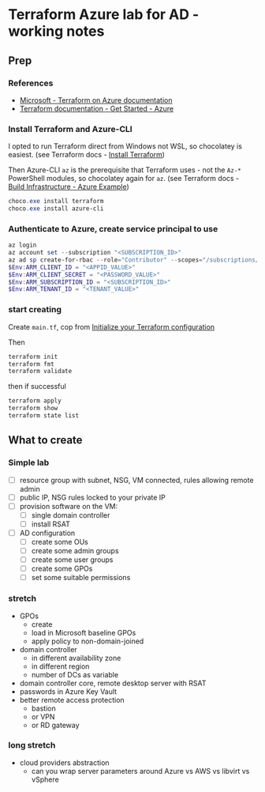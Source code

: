 # Terraform Azure lab for AD - working notes

## Prep

### References

- [Microsoft - Terraform on Azure documentation](https://docs.microsoft.com/en-us/azure/developer/terraform/)
- [Terraform documentation - Get Started - Azure](https://developer.hashicorp.com/terraform/tutorials/azure-get-started)

### Install Terraform and Azure-CLI

I opted to run Terraform direct from Windows not WSL, so chocolatey is easiest. (see Terraform docs - [Install Terraform](https://developer.hashicorp.com/terraform/tutorials/azure-get-started/install-cli))

Then Azure-CLI ```az``` is the prerequisite that Terraform uses - not the ```Az-*``` PowerShell modules, so chocolatey again for ```az```. (see Terraform docs - [Build Infrastructure - Azure Example](https://developer.hashicorp.com/terraform/tutorials/azure-get-started/azure-build))


```PowerShell
choco.exe install terraform
choco.exe install azure-cli
```

### Authenticate to Azure, create service principal to use

```PowerShell
az login
az account set --subscription "<SUBSCRIPTION_ID>"
az ad sp create-for-rbac --role="Contributor" --scopes="/subscriptions/<SUBSCRIPTION_ID>"
$Env:ARM_CLIENT_ID = "<APPID_VALUE>"
$Env:ARM_CLIENT_SECRET = "<PASSWORD_VALUE>"
$Env:ARM_SUBSCRIPTION_ID = "<SUBSCRIPTION_ID>"
$Env:ARM_TENANT_ID = "<TENANT_VALUE>"
```

### start creating

Create ```main.tf```, cop from [Initialize your Terraform configuration](https://developer.hashicorp.com/terraform/tutorials/azure-get-started/azure-build#initialize-your-terraform-configuration)

Then

```PowerShell
terraform init
terraform fmt
terraform validate
```

then if successful

```PowerShell
terraform apply
terraform show
terraform state list
```

## What to create

###  Simple lab

- [ ] resource group with subnet, NSG, VM connected, rules allowing remote admin
- [ ] public IP, NSG rules locked to your private IP
- [ ] provision software on the VM:
  - [ ] single domain controller
  - [ ] install RSAT
- [ ] AD configuration
  - [ ] create some OUs
  - [ ] create some admin groups
  - [ ] create some user groups
  - [ ] create some GPOs
  - [ ] set some suitable permissions

### stretch

- GPOs
  - create
  - load in Microsoft baseline GPOs
  - apply policy to non-domain-joined
- domain controller
  - in different availability zone
  - in different region
  - number of DCs as variable
- domain controller core, remote desktop server with RSAT
- passwords in Azure Key Vault
- better remote access protection
  - bastion
  - or VPN
  - or RD gateway

### long stretch

- cloud providers abstraction
   - can you wrap server parameters around Azure vs AWS vs libvirt vs vSphere
